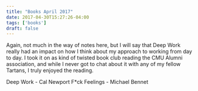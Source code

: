 ```yaml
---
title: "Books April 2017"
date: 2017-04-30T15:27:26-04:00
tags: ['books']
draft: false
---
```

Again, not much in the way of notes here, but I will say that Deep Work really had an impact on how I think about my approach to working from day to day. I took it on as kind of twisted book club reading the CMU Alumni association, and while I never got to chat about it with any of my fellow Tartans, I truly enjoyed the reading.

Deep Work - Cal Newport 
F*ck Feelings - Michael Bennet